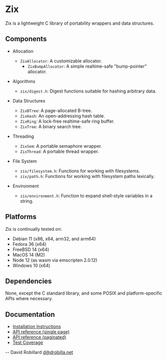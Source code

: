 Zix
===

Zix is a lightweight C library of portability wrappers and data structures.

Components
----------

* Allocation

  * `ZixAllocator`: A customizable allocator.
    * `ZixBumpAllocator`: A simple realtime-safe "bump-pointer" allocator.

* Algorithms

  * `zix/digest.h`: Digest functions suitable for hashing arbitrary data.

* Data Structures

  * `ZixBTree`: A page-allocated B-tree.
  * `ZixHash`: An open-addressing hash table.
  * `ZixRing`: A lock-free realtime-safe ring buffer.
  * `ZixTree`: A binary search tree.

* Threading

  * `ZixSem`: A portable semaphore wrapper.
  * `ZixThread`: A portable thread wrapper.

* File System

  * `zix/filesystem.h`: Functions for working with filesystems.
  * `zix/path.h`: Functions for working with filesystem paths lexically.

* Environment

  * `zix/environment.h`: Function to expand shell-style variables in a string.

Platforms
---------

Zix is continually tested on:

  * Debian 11 (x86, x64, arm32, and arm64)
  * Fedora 36 (x64)
  * FreeBSD 14 (x64)
  * MacOS 14 (M2)
  * Node 12 (as wasm via emscripten 2.0.12)
  * Windows 10 (x64)

Dependencies
------------

None,
except the C standard library,
and some POSIX and platform-specific APIs where necessary.

Documentation
-------------

  * [Installation Instructions](INSTALL.md)
  * [API reference (single page)](https://drobilla.gitlab.io/zix/doc/singlehtml/)
  * [API reference (paginated)](https://drobilla.gitlab.io/zix/doc/html/)
  * [Test Coverage](https://drobilla.gitlab.io/zix/coverage/)

 -- David Robillard <d@drobilla.net>
